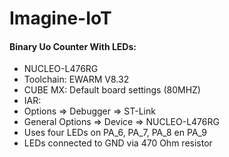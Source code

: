 # Imagine-IoT

#### Binary Uo Counter With LEDs:
* NUCLEO-L476RG
* Toolchain: EWARM V8.32
* CUBE MX: Default board settings (80MHZ)
* IAR:
* Options => Debugger => ST-Link
* General Options => Device => NUCLEO-L476RG
* Uses four LEDs on PA_6, PA_7, PA_8 en PA_9
* LEDs connected to GND via 470 Ohm resistor
